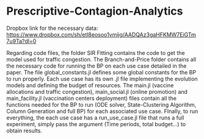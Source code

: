 # Prescriptive-Contagion-Analytics

Dropbox link for the necessary data: https://www.dropbox.com/sh/etl8eosoo1vmijg/AADQAz3gaHFKMW7EiGTm7u9Ta?dl=0

Regarding code files, the folder SIR Fitting contains the code to get the model used for traffic congestion. 
The Branch-and-Price folder contains all the necessary code for running the BP on each use case detailed in the paper. The file global_constants.jl defines some global constants for the BP to run properly. Each use case has its own .jl file implementing the evolution models and defining the budget of resources. The main.jl (vaccine allocations and traffic congestion), main_social.jl (online promotion) and main_facility.jl (vaccination centers deployment) files contain all the functions needed for the BP to run (ODE solver, State-Clustering Algorithm, Column Generation and full BP) for each associated use case. FInally, to run everything, the each use case has a run_use_case.jl file that runs a full experiment, simply pass the argument (Time periods, total budget...) to obtain results.
